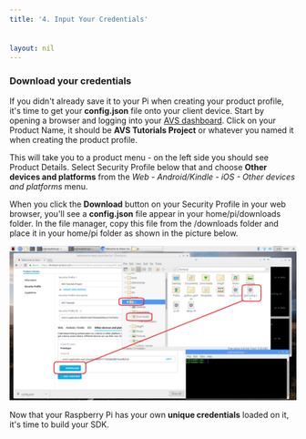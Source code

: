 ```yaml
---
title: '4. Input Your Credentials'


layout: nil
---
```



### Download your credentials

If you didn't already save it to your Pi when creating your product profile, it's time to get your **config.json** file onto your client device.  Start by opening a browser and logging into your [AVS dashboard](https://developer.amazon.com/avs/home.html#/avs/home). Click on your Product Name, it should be **AVS Tutorials Project** or whatever you named it when creating the product profile.

This will take you to a product menu - on the left side you should see Product Details.  Select Security Profile below that and choose **Other devices and platforms** from the *Web - Android/Kindle - iOS - Other devices and platforms* menu.

When you click the **Download** button on your Security Profile in your web browser, you'll see a **config.json** file appear in your home/pi/downloads folder.  In the file manager, copy this file from the /downloads folder and place it in your home/pi folder as shown in the picture below.

![config](../assets/downloadConfig_large.png)

Now that your Raspberry Pi has your own **unique credentials** loaded on it, it's time to build your SDK.
